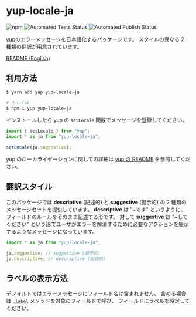# yup-locale-ja

![npm](https://img.shields.io/npm/v/yup-locale-ja)
![Automated Tests Status](https://img.shields.io/github/workflow/status/pocka/yup-locale-ja/Test)
![Automated Publish Status](https://img.shields.io/github/workflow/status/pocka/yup-locale-ja/Publish)

[yup](https://github.com/jquense/yup)のエラーメッセージを日本語化するパッケージです。
スタイルの異なる 2 種類の翻訳が用意されています。

[README (English)](./README.md)

## 利用方法

```sh
$ yarn add yup yup-locale-ja

# もしくは
$ npm i yup yup-locale-ja
```

インストールしたら yup の `setLocale` 関数でメッセージを登録してください。

```js
import { setLocale } from "yup";
import * as ja from "yup-locale-ja";

setLocale(ja.suggestive);
```

yup のローカライゼーションに関しての詳細は [yup の README](https://github.com/jquense/yup#using-a-custom-locale-dictionary) を参照してください。

## 翻訳スタイル

このパッケージでは **descriptive** (記述的) と **suggestive** (提示的) の 2 種類のメッセージセットを提供しています。
**descriptive** は "~です" というように、フィールドのルールをそのまま記述する形です。
対して **suggestive** は "~してください" という形でユーザがエラーを解消するために必要なアクションを提示するようなメッセージになっています。

```js
import * as ja from "yup-locale-ja";

ja.suggestive; // suggestive (提示的)
ja.descriptive; // descriptive (記述的)
```

## ラベルの表示方法

デフォルトではエラーメッセージにフィールド名は含まれません。
含める場合は [`.label`](https://github.com/jquense/yup#mixedlabellabel-string-schema) メソッドを対象のフィールドで呼び、
フィールドにラベルを設定してください。
